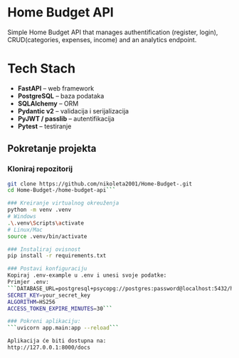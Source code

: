 #  Home Budget API

Simple Home Budget API that manages authentification (register, login), CRUD(categories, expenses, income) and an analytics endpoint.

# Tech Stach 
- **FastAPI** – web framework  
- **PostgreSQL** – baza podataka  
- **SQLAlchemy** – ORM  
- **Pydantic v2** – validacija i serijalizacija  
- **PyJWT / passlib** – autentifikacija  
- **Pytest** – testiranje

## Pokretanje projekta

### Kloniraj repozitorij
```bash
git clone https://github.com/nikoleta2001/Home-Budget-.git
cd Home-Budget-/home-budget-api```

### Kreiranje virtualnog okreuženja
python -m venv .venv
# Windows
.\.venv\Scripts\activate
# Linux/Mac
source .venv/bin/activate

### Instaliraj ovisnost
pip install -r requirements.txt

### Postavi konfiguraciju
Kopiraj .env-example u .env i unesi svoje podatke:
Primjer .env:
```DATABASE_URL=postgresql+psycopg://postgres:password@localhost:5432/homebudget
SECRET_KEY=your_secret_key
ALGORITHM=HS256
ACCESS_TOKEN_EXPIRE_MINUTES=30```

### Pokreni aplikaciju:
```uvicorn app.main:app --reload```

Aplikacija će biti dostupna na:
http://127.0.0.1:8000/docs

